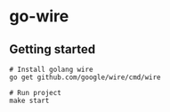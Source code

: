 # go-wire

##  Getting started

```
# Install golang wire
go get github.com/google/wire/cmd/wire

# Run project
make start
```
